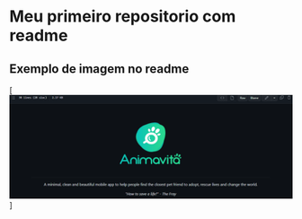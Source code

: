 # Meu primeiro repositorio com readme

## Exemplo de imagem no readme
[<img src="./animacao-do-meu-primeiro-readme.gif">]